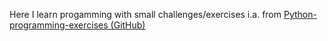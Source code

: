 Here I learn progamming with small challenges/exercises i.a. from [Python-programming-exercises (GitHub)](https://github.com/zhiwehu/Python-programming-exercises)